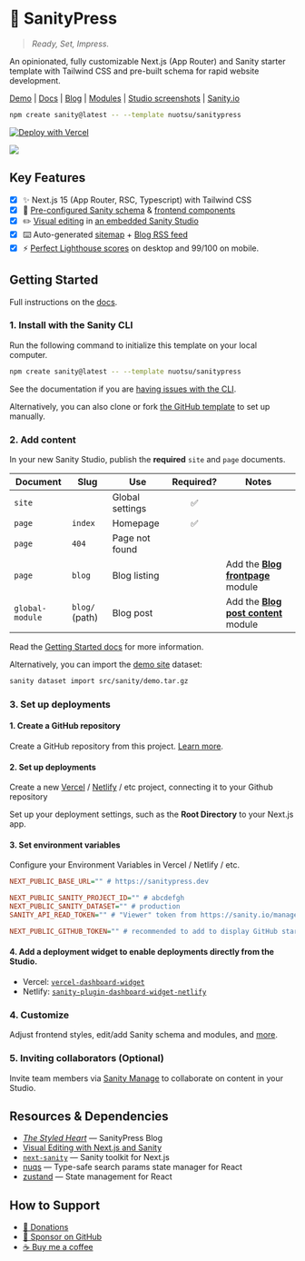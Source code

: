 # 🖤 SanityPress

> _Ready, Set, Impress._

An opinionated, fully customizable Next.js (App Router) and Sanity starter template with Tailwind CSS and pre-built schema for rapid website development.

[Demo](https://sanitypress.dev) | [Docs](https://sanitypress.dev/docs) | [Blog](https://sanitypress.dev/blog) | [Modules](https://sanitypress.dev/docs/modules) | [Studio screenshots](https://sanitypress.dev/studio-screenshots) | [Sanity.io](https://www.sanity.io/templates/sanitypress)

```sh
npm create sanity@latest -- --template nuotsu/sanitypress
```

[![Deploy with Vercel](https://vercel.com/button)](https://vercel.com/new/clone?repository-url=https%3A%2F%2Fgithub.com%2Fnuotsu%2Fsanitypress&env=NEXT_PUBLIC_BASE_URL,NEXT_PUBLIC_SANITY_PROJECT_ID,NEXT_PUBLIC_SANITY_DATASET,SANITY_API_READ_TOKEN&envDescription=Values%20needed%20to%20connect%20a%20Sanity%20CMS&envLink=https%3A%2F%2Fsanitypress.dev%2Fdocs%2Fgetting-started&demo-title=SanityPress&demo-description=Official%20website%20and%20blog%20for%20SanityPress%2C%20built%20with%20SanityPress&demo-url=https%3A%2F%2Fsanitypress.dev&demo-image=https%3A%2F%2Fcdn.sanity.io%2Fimages%2Felyfelq1%2Fproduction%2F7fb61a2b110f509582f0f43cb1e397f8fa9e5c07-2814x1798.png%3Fw%3D1600)

![](https://cdn.sanity.io/images/elyfelq1/production/17ec6fdce5bde2beebfb8c9b15078922e5fac6f3-3616x1808.png?w=2000)

## Key Features

- [x] ✨ Next.js 15 (App Router, RSC, Typescript) with Tailwind CSS
- [x] 📕 [Pre-configured Sanity schema](/src/sanity/schemaTypes/index.ts) & [frontend components](/src/ui/)
- [x] ✏️ [Visual editing](https://sanitypress.dev/blog/visual-editing) in [an embedded Sanity Studio](https://sanitypress.dev/blog/why-you-should-embed-your-studio)
- [x] ⌨️ Auto-generated [sitemap](https://sanitypress.dev/sitemap.xml) + [Blog RSS feed](https://sanitypress.dev/blog/rss.xml)
- [x] ⚡ [Perfect Lighthouse scores](https://sanitypress.dev/blog/how-fast-is-sanitypress) on desktop and 99/100 on mobile.

## Getting Started

Full instructions on the [docs](https://sanitypress.dev/docs).

### 1. Install with the Sanity CLI

Run the following command to initialize this template on your local computer.

```sh
npm create sanity@latest -- --template nuotsu/sanitypress
```

See the documentation if you are [having issues with the CLI](https://www.sanity.io/help/cli-errors).

Alternatively, you can also clone or fork [the GitHub template](https://github.com/nuotsu/sanitypress) to set up manually.

### 2. Add content

In your new Sanity Studio, publish the **required** `site` and `page` documents.

| Document        | Slug           | Use             | Required? | Notes                                                                                          |
| --------------- | -------------- | --------------- | :-------: | ---------------------------------------------------------------------------------------------- |
| `site`          |                | Global settings |    ✅     |                                                                                                |
| `page`          | `index`        | Homepage        |    ✅     |                                                                                                |
| `page`          | `404`          | Page not found  |           |                                                                                                |
| `page`          | `blog`         | Blog listing    |           | Add the [**Blog frontpage**](https://sanitypress.dev/docs/modules/blog-frontpage) module       |
| `global-module` | `blog/` (path) | Blog post       |           | Add the [**Blog post content**](https://sanitypress.dev/docs/modules/blog-post-content) module |

Read the [Getting Started docs](https://sanitypress.dev/docs/getting-started) for more information.

Alternatively, you can import the [demo site](https://demo.sanitypress.dev) dataset:

```sh
sanity dataset import src/sanity/demo.tar.gz
```

### 3. Set up deployments

#### 1. Create a GitHub repository

Create a GitHub repository from this project. [Learn more](https://docs.github.com/en/migrations/importing-source-code/using-the-command-line-to-import-source-code/adding-locally-hosted-code-to-github).

#### 2. Set up deployments

Create a new [Vercel](https://vercel.com) / [Netlify](https://www.netlify.com) / etc project, connecting it to your Github repository

Set up your deployment settings, such as the **Root Directory** to your Next.js app.

#### 3. Set environment variables

Configure your Environment Variables in Vercel / Netlify / etc.

```ini
NEXT_PUBLIC_BASE_URL="" # https://sanitypress.dev

NEXT_PUBLIC_SANITY_PROJECT_ID="" # abcdefgh
NEXT_PUBLIC_SANITY_DATASET="" # production
SANITY_API_READ_TOKEN="" # "Viewer" token from https://sanity.io/manage

NEXT_PUBLIC_GITHUB_TOKEN="" # recommended to add to display GitHub stars & forks
```

#### 4. Add a deployment widget to enable deployments directly from the Studio.

- Vercel: [`vercel-dashboard-widget`](https://www.sanity.io/plugins/vercel-dashboard-widget)
- Netlify: [`sanity-plugin-dashboard-widget-netlify`](https://www.sanity.io/plugins/sanity-plugin-dashboard-widget-netlify)

### 4. Customize

Adjust frontend styles, edit/add Sanity schema and modules, and [more](https://sanitypress.dev/blog/the-developers-guide-to-customizing-sanitypress).

### 5. Inviting collaborators (Optional)

Invite team members via [Sanity Manage](https://www.sanity.io/manage) to collaborate on content in your Studio.

## Resources & Dependencies

- [_The Styled Heart_](https://sanitypress.dev/blog) — SanityPress Blog
- [Visual Editing with Next.js and Sanity](https://www.sanity.io/guides/nextjs-app-router-live-preview)
- [`next-sanity`](https://www.sanity.io/plugins/next-sanity) — Sanity toolkit for Next.js
- [nuqs](https://nuqs.47ng.com/) — Type-safe search params state manager for React
- [zustand](https://github.com/pmndrs/zustand) — State management for React

## How to Support

- [🧡 Donations](https://sanitypress.dev/how-to-support)
- [🩷 Sponsor on GitHub](https://github.com/sponsors/nuotsu)
- [☕ Buy me a coffee](https://buymeacoffee.com/nuotsu)
